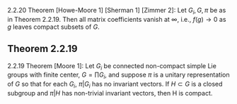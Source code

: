 2.2.20 Theorem [Howe-Moore 1] [Sherman 1] [Zimmer 2]: Let $G_i, G, \pi$ be as
in Theorem 2.2.19. Then all matrix coefficients vanish at $\infty$, i.e., $f(g) \rightarrow 0$ as $g$ leaves compact subsets of $G$.

## Theorem 2.2.19
2.2.19 Theorem [Moore 1]: Let $G_i$ be connected non-compact simple Lie groups with finite center, $G = \prod G_i$, and suppose $\pi$ is a unitary representation of $G$ so that for each $G_i$, $\pi|G_i$ has no invariant vectors.
If $H \subset G$ is a closed subgroup and $\pi|H$ has non-trivial invariant vectors, then H is compact.

